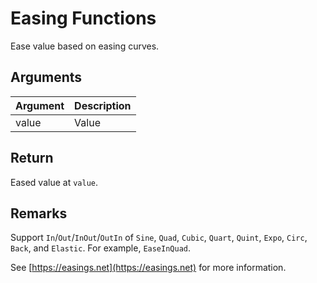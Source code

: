 # Easing Functions

Ease value based on easing curves.

## Arguments

| Argument | Description |
| -------- | ----------- |
| value    | Value       |

## Return

Eased value at `value`.

## Remarks

Support `In`/`Out`/`InOut`/`OutIn` of `Sine`, `Quad`, `Cubic`, `Quart`, `Quint`, `Expo`, `Circ`, `Back`, and `Elastic`. For example, `EaseInQuad`.

See [https://easings.net](https://easings.net) for more information.
